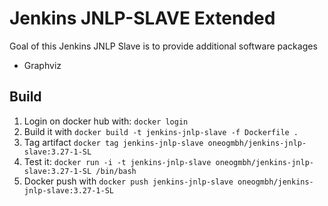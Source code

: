 # Jenkins JNLP-SLAVE Extended

Goal of this Jenkins JNLP Slave is to provide additional software packages

- Graphviz


## Build

1. Login on docker hub with: `docker login`
2. Build it with `docker build -t jenkins-jnlp-slave -f Dockerfile .`
3. Tag artifact `docker tag jenkins-jnlp-slave oneogmbh/jenkins-jnlp-slave:3.27-1-SL`
4. Test it: `docker run -i -t jenkins-jnlp-slave oneogmbh/jenkins-jnlp-slave:3.27-1-SL /bin/bash`
5. Docker push with `docker push jenkins-jnlp-slave oneogmbh/jenkins-jnlp-slave:3.27-1-SL`
